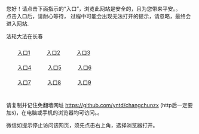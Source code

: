 您好！请点击下面指示的“入口”，浏览此网站是安全的，且为您带来平安。。 <br/>
点击入口后，请耐心等待， 过程中可能会出现无法打开的提示，请忽略，最终会进入网站. </br>

法轮大法在长春<br/>
<div style="padding:10px"><a style="margin:20px" target="_blank" href="https://d16zd7u0vd0ol6.cloudfront.net/2Qpsp?fmybf" id="ccLink1" rel="nofollow">入口1</a> <a target="_blank" style="margin:20px" href="https://d1izcbza2g5bpm.cloudfront.net/2Qpsp?reayln" id="ccLink2" rel="nofollow">入口2</a> <a style="margin:20px" target="_blank" href="https://dshiw0yxewcpt.cloudfront.net/2Qpsp?gvabj" id="ccLink3" rel="nofollow">入口3</a></div>

<div style="padding:10px" ><a style="margin:20px" target="_blank" href="https://d16zd7u0vd0ol6.cloudfront.net/2Qpsp?fmybf" id="ccLink4" rel="nofollow">入口4</a> <a style="margin:20px" href="https://d1izcbza2g5bpm.cloudfront.net/2Qpsp?reayln" target="_blank" id="ccLink5" rel="nofollow">入口5</a> <a style="margin:20px" href="https://dshiw0yxewcpt.cloudfront.net/2Qpsp?gvabj" target="_blank" id="ccLink6" rel="nofollow">入口6</a></div>

<div style="padding:10px"><a style="margin:20px" target="_blank" href="https://d16zd7u0vd0ol6.cloudfront.net/2Qpsp?fmybf" id="ccLink7" rel="nofollow">入口7</a> <a style="margin:20px" href="https://d1izcbza2g5bpm.cloudfront.net/2Qpsp?reayln" target="_blank" id="ccLink8" rel="nofollow">入口8</a> <a style="margin:20px" target="_blank" href="https://dshiw0yxewcpt.cloudfront.net/2Qpsp?gvabj" id="ccLink9" rel="nofollow">入口9</a></div>

<br/>



请复制并记住免翻墙网址 https://github.com/yntd/changchunzx (http后一定要加s)，在电脑或手机的浏览器均可访问。。<br/>

微信如提示停止访问该网页，须先点击右上角，选择浏览器打开。

